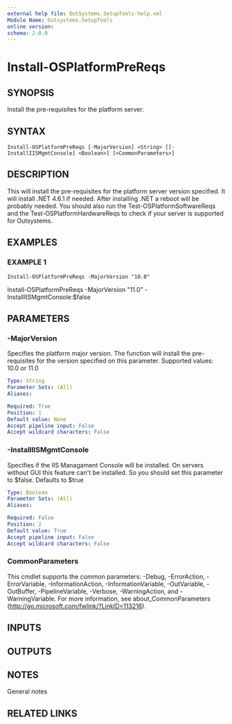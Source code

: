 ```yaml
---
external help file: OutSystems.SetupTools-help.xml
Module Name: Outsystems.SetupTools
online version:
schema: 2.0.0
---
```


# Install-OSPlatformPreReqs

## SYNOPSIS
Install the pre-requisites for the platform server.

## SYNTAX

```
Install-OSPlatformPreReqs [-MajorVersion] <String> [[-InstallIISMgmtConsole] <Boolean>] [<CommonParameters>]
```

## DESCRIPTION
This will install the pre-requisites for the platform server version specified.
It will install .NET 4.6.1 if needed.
After installing .NET a reboot will be probably needed.
You should also run the Test-OSPlatformSoftwareReqs and the Test-OSPlatformHardwareReqs to check if your server is supported for Outsystems.

## EXAMPLES

### EXAMPLE 1
```
Install-OSPlatformPreReqs -MajorVersion "10.0"
```

Install-OSPlatformPreReqs -MajorVersion "11.0" -InstallIISMgmtConsole:$false

## PARAMETERS

### -MajorVersion
Specifies the platform major version.
The function will install the pre-requisites for the version specified on this parameter.
Supported values: 10.0 or 11.0

```yaml
Type: String
Parameter Sets: (All)
Aliases:

Required: True
Position: 1
Default value: None
Accept pipeline input: False
Accept wildcard characters: False
```

### -InstallIISMgmtConsole
Specifies if the IIS Managament Console will be installed.
On servers without GUI this feature can't be installed.
So you should set this parameter to $false.
Defaults to $true

```yaml
Type: Boolean
Parameter Sets: (All)
Aliases:

Required: False
Position: 2
Default value: True
Accept pipeline input: False
Accept wildcard characters: False
```

### CommonParameters
This cmdlet supports the common parameters: -Debug, -ErrorAction, -ErrorVariable, -InformationAction, -InformationVariable, -OutVariable, -OutBuffer, -PipelineVariable, -Verbose, -WarningAction, and -WarningVariable. For more information, see about_CommonParameters (http://go.microsoft.com/fwlink/?LinkID=113216).

## INPUTS

## OUTPUTS

## NOTES
General notes

## RELATED LINKS

